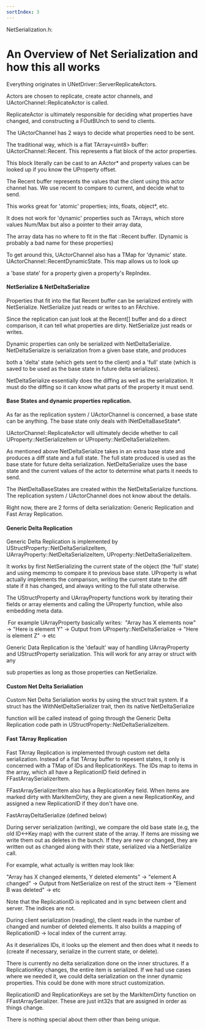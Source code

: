 ```yaml
---
sortIndex: 3
---
```

NetSerialization.h:


# An Overview of Net Serialization and how this all works

Everything originates in UNetDriver::ServerReplicateActors.

Actors are chosen to replicate, create actor channels, and UActorChannel::ReplicateActor is called.

ReplicateActor is ultimately responsible for deciding what properties have changed, and constructing a FOutBUnch to send to clients.


The UActorChannel has 2 ways to decide what properties need to be sent.

The traditional way, which is a flat TArray&lt;uint8> buffer: UActorChannel::Recent. This represents a flat block of the actor properties.

This block literally can be cast to an AActor\* and property values can be looked up if you know the UProperty offset.

The Recent buffer represents the values that the client using this actor channel has. We use recent to compare to current, and decide what to send.


This works great for 'atomic' properties; ints, floats, object\*, etc.

It does not work for 'dynamic' properties such as TArrays, which store values Num/Max but also a pointer to their array data,

The array data has no where to fit in the flat ::Recent buffer. (Dynamic is probably a bad name for these properties)


To get around this, UActorChannel also has a TMap for 'dynamic' state. UActorChannel::RecentDynamicState. This map allows us to look up

a 'base state' for a property given a property's RepIndex.



#### NetSerialize & NetDeltaSerialize

Properties that fit into the flat Recent buffer can be serialized entirely with NetSerialize. NetSerialize just reads or writes to an FArchive.

Since the replication can just look at the Recent\[] buffer and do a direct comparison, it can tell what properties are dirty. NetSerialize just reads or writes.

Dynamic properties can only be serialized with NetDeltaSerialize. NetDeltaSerialize is serialization from a given base state, and produces

both a 'delta' state (which gets sent to the client) and a 'full' state (which is saved to be used as the base state in future delta serializes).

NetDeltaSerialize essentially does the diffing as well as the serialization. It must do the diffing so it can know what parts of the property it must send.



#### Base States and dynamic properties replication.

As far as the replication system / UActorChannel is concerned, a base state can be anything. The base state only deals with INetDeltaBaseState\*.

UActorChannel::ReplicateActor will ultimately decide whether to call UProperty::NetSerializeItem or UProperty::NetDeltaSerializeItem.

As mentioned above NetDeltaSerialize takes in an extra base state and produces a diff state and a full state. The full state produced is used as the base state for future delta serialization. NetDeltaSerialize uses the base state and the current values of the actor to determine what parts it needs to send.

The INetDeltaBaseStates are created within the NetDeltaSerialize functions. The replication system / UActorChannel does not know about the details.

Right now, there are 2 forms of delta serialization: Generic Replication and Fast Array Replication.



#### Generic Delta Replication

Generic Delta Replication is implemented by UStructProperty::NetDeltaSerializeItem, UArrayProperty::NetDeltaSerializeItem, UProperty::NetDeltaSerializeItem.

It works by first NetSerializing the current state of the object (the 'full' state) and using memcmp to compare it to previous base state. UProperty
is what actually implements the comparison, writing the current state to the diff state if it has changed, and always writing to the full state otherwise.

The UStructProperty and UArrayProperty functions work by iterating their fields or array elements and calling the UProperty function, while also embedding meta data.

 For example UArrayProperty basically writes:
 "Array has X elements now" -> "Here is element Y" -> Output from UProperty::NetDeltaSerialize -> "Here is element Z" -> etc

Generic Data Replication is the 'default' way of handling UArrayProperty and UStructProperty serialization. This will work for any array or struct with any

sub properties as long as those properties can NetSerialize.



#### Custom Net Delta Serialiation

Custom Net Delta Serialiation works by using the struct trait system. If a struct has the WithNetDeltaSerializer trait, then its native NetDeltaSerialize

function will be called instead of going through the Generic Delta Replication code path in UStructProperty::NetDeltaSerializeItem.



#### Fast TArray Replication

Fast TArray Replication is implemented through custom net delta serialization. Instead of a flat TArray buffer to repesent states, it only is concerned with a TMap of IDs and ReplicationKeys. The IDs map to items in the array, which all have a ReplicationID field defined in FFastArraySerializerItem.

FFastArraySerializerItem also has a ReplicationKey field. When items are marked dirty with MarkItemDirty, they are given a new ReplicationKey, and assigned a new ReplicationID if they don't have one.


FastArrayDeltaSerialize (defined below)

During server serialization (writing), we compare the old base state (e.g, the old ID&lt;->Key map) with the current state of the array. If items are missing we write them out as deletes in the bunch. If they are new or changed, they are written out as changed along with their state, serialized via a NetSerialize call.


For example, what actually is written may look like:

"Array has X changed elements, Y deleted elements" -> "element A changed" -> Output from NetSerialize on rest of the struct item -> "Element B was deleted" -> etc


Note that the ReplicationID is replicated and in sync between client and server. The indices are not.

During client serialization (reading), the client reads in the number of changed and number of deleted elements. It also builds a mapping of ReplicationID -> local index of the current array.

As it deserializes IDs, it looks up the element and then does what it needs to (create if necessary, serialize in the current state, or delete).

There is currently no delta serialization done on the inner structures. If a ReplicationKey changes, the entire item is serialized. If we had use cases where we needed it, we could delta serialization on the inner dynamic properties. This could be done with more struct customization.

ReplicationID and ReplicationKeys are set by the MarkItemDirty function on FFastArraySerializer. These are just int32s that are assigned in order as things change.

There is nothing special about them other than being unique.


